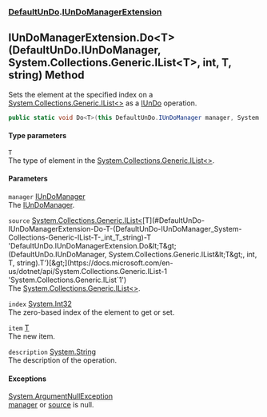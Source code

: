 ### [DefaultUnDo](./DefaultUnDo.md 'DefaultUnDo').[IUnDoManagerExtension](./DefaultUnDo-IUnDoManagerExtension.md 'DefaultUnDo.IUnDoManagerExtension')
## IUnDoManagerExtension.Do&lt;T&gt;(DefaultUnDo.IUnDoManager, System.Collections.Generic.IList&lt;T&gt;, int, T, string) Method
Sets the element at the specified index on a [System.Collections.Generic.IList&lt;&gt;](https://docs.microsoft.com/en-us/dotnet/api/System.Collections.Generic.IList-1 'System.Collections.Generic.IList`1') as a [IUnDo](./DefaultUnDo-IUnDo.md 'DefaultUnDo.IUnDo') operation.  
```csharp
public static void Do<T>(this DefaultUnDo.IUnDoManager manager, System.Collections.Generic.IList<T> source, int index, T item, string description=null);
```
#### Type parameters
<a name='DefaultUnDo-IUnDoManagerExtension-Do-T-(DefaultUnDo-IUnDoManager_System-Collections-Generic-IList-T-_int_T_string)-T'></a>
`T`  
The type of element in the [System.Collections.Generic.IList&lt;&gt;](https://docs.microsoft.com/en-us/dotnet/api/System.Collections.Generic.IList-1 'System.Collections.Generic.IList`1').  
  
#### Parameters
<a name='DefaultUnDo-IUnDoManagerExtension-Do-T-(DefaultUnDo-IUnDoManager_System-Collections-Generic-IList-T-_int_T_string)-manager'></a>
`manager` [IUnDoManager](./DefaultUnDo-IUnDoManager.md 'DefaultUnDo.IUnDoManager')  
The [IUnDoManager](./DefaultUnDo-IUnDoManager.md 'DefaultUnDo.IUnDoManager').  
  
<a name='DefaultUnDo-IUnDoManagerExtension-Do-T-(DefaultUnDo-IUnDoManager_System-Collections-Generic-IList-T-_int_T_string)-source'></a>
`source` [System.Collections.Generic.IList&lt;](https://docs.microsoft.com/en-us/dotnet/api/System.Collections.Generic.IList-1 'System.Collections.Generic.IList`1')[T](#DefaultUnDo-IUnDoManagerExtension-Do-T-(DefaultUnDo-IUnDoManager_System-Collections-Generic-IList-T-_int_T_string)-T 'DefaultUnDo.IUnDoManagerExtension.Do&lt;T&gt;(DefaultUnDo.IUnDoManager, System.Collections.Generic.IList&lt;T&gt;, int, T, string).T')[&gt;](https://docs.microsoft.com/en-us/dotnet/api/System.Collections.Generic.IList-1 'System.Collections.Generic.IList`1')  
The [System.Collections.Generic.IList&lt;&gt;](https://docs.microsoft.com/en-us/dotnet/api/System.Collections.Generic.IList-1 'System.Collections.Generic.IList`1').  
  
<a name='DefaultUnDo-IUnDoManagerExtension-Do-T-(DefaultUnDo-IUnDoManager_System-Collections-Generic-IList-T-_int_T_string)-index'></a>
`index` [System.Int32](https://docs.microsoft.com/en-us/dotnet/api/System.Int32 'System.Int32')  
The zero-based index of the element to get or set.  
  
<a name='DefaultUnDo-IUnDoManagerExtension-Do-T-(DefaultUnDo-IUnDoManager_System-Collections-Generic-IList-T-_int_T_string)-item'></a>
`item` [T](#DefaultUnDo-IUnDoManagerExtension-Do-T-(DefaultUnDo-IUnDoManager_System-Collections-Generic-IList-T-_int_T_string)-T 'DefaultUnDo.IUnDoManagerExtension.Do&lt;T&gt;(DefaultUnDo.IUnDoManager, System.Collections.Generic.IList&lt;T&gt;, int, T, string).T')  
The new item.  
  
<a name='DefaultUnDo-IUnDoManagerExtension-Do-T-(DefaultUnDo-IUnDoManager_System-Collections-Generic-IList-T-_int_T_string)-description'></a>
`description` [System.String](https://docs.microsoft.com/en-us/dotnet/api/System.String 'System.String')  
The description of the operation.  
  
#### Exceptions
[System.ArgumentNullException](https://docs.microsoft.com/en-us/dotnet/api/System.ArgumentNullException 'System.ArgumentNullException')  
[manager](#DefaultUnDo-IUnDoManagerExtension-Do-T-(DefaultUnDo-IUnDoManager_System-Collections-Generic-IList-T-_int_T_string)-manager 'DefaultUnDo.IUnDoManagerExtension.Do&lt;T&gt;(DefaultUnDo.IUnDoManager, System.Collections.Generic.IList&lt;T&gt;, int, T, string).manager') or [source](#DefaultUnDo-IUnDoManagerExtension-Do-T-(DefaultUnDo-IUnDoManager_System-Collections-Generic-IList-T-_int_T_string)-source 'DefaultUnDo.IUnDoManagerExtension.Do&lt;T&gt;(DefaultUnDo.IUnDoManager, System.Collections.Generic.IList&lt;T&gt;, int, T, string).source') is null.  

